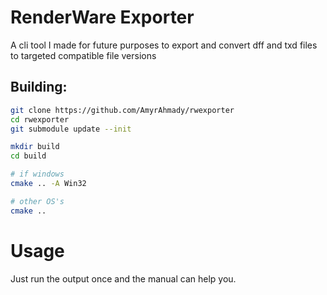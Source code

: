 # RenderWare Exporter
A cli tool I made for future purposes to export and convert dff and txd files to targeted compatible file versions

## Building:
```bash
git clone https://github.com/AmyrAhmady/rwexporter
cd rwexporter
git submodule update --init

mkdir build
cd build

# if windows
cmake .. -A Win32

# other OS's
cmake ..
```

# Usage
Just run the output once and the manual can help you.
